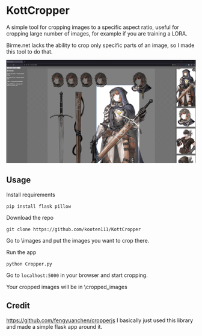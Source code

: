 
# KottCropper

A simple tool for cropping images to a specific aspect ratio, useful for cropping large number of images, for example if you are training a LORA.

Birme.net lacks the ability to crop only specific parts of an image, so I made this tool to do that.

![Screenshot](Readme/example_img.png)

  

## Usage
Install requirements

    pip install flask pillow

Download the repo

    git clone https://github.com/kooten111/KottCropper

Go to \images and put the images you want to crop there. 

Run the app
    
    python Cropper.py

Go to `localhost:5000` in your browser and start cropping.

Your cropped images will be in \cropped_images

## Credit
https://github.com/fengyuanchen/cropperjs I basically just used this library and made a simple flask app around it.